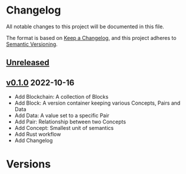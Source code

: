 # Changelog
All notable changes to this project will be documented in this file.

The format is based on [Keep a Changelog](https://keepachangelog.com/en/1.0.0/),
and this project adheres to [Semantic Versioning](https://semver.org/spec/v2.0.0.html).

## [Unreleased]

## [v0.1.0] 2022-10-16
- Add Blockchain: A collection of Blocks
- Add Block: A version container keeping various Concepts, Pairs and Data 
- Add Data: A value set to a specific Pair 
- Add Pair: Relationship between two Concepts
- Add Concept:  Smallest unit of semantics
- Add Rust workflow
- Add Changelog

# Versions

[Unreleased]: https://github.com/h4kbas/semantic/compare/v0.1.0...HEAD
[v0.1.0]: https://github.com/h4kbas/semantic/compare/v0.1.0...v0.1.0

